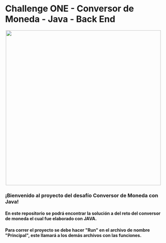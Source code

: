 #  Challenge ONE - Conversor de Moneda - Java - Back End

<p align="center" >
     <img width="500" heigth="300" src="https://user-images.githubusercontent.com/91544872/163816727-d48d3cdc-1cd8-445a-8b1c-90ed35431805.png">
</p>

### ¡Bienvenido al proyecto del desafío Conversor de Moneda con Java!
#### En este repositorio se podrá encontrar la solución a del reto del conversor de moneda el cual fue elaborado con JAVA.
#### Para correr el proyecto se debe hacer "Run" en el archivo de nombre "Principal", este llamará a los demás archivos con las funciones.